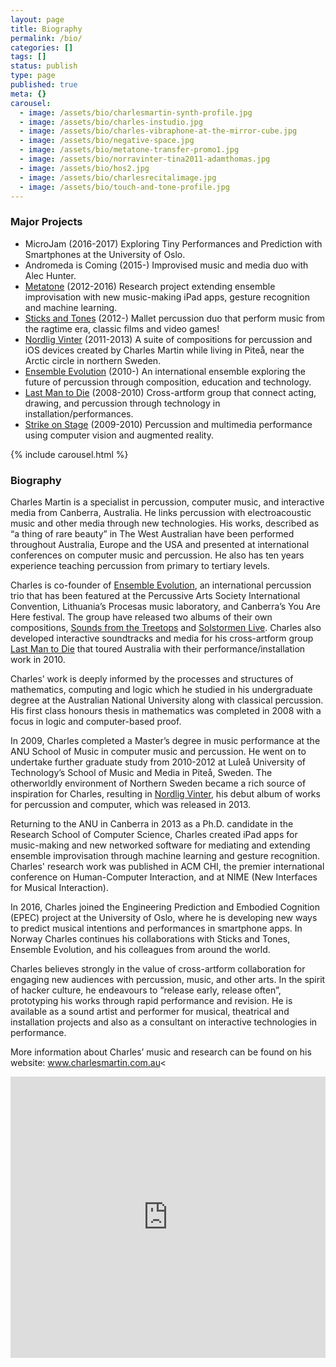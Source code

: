 ```yaml
---
layout: page
title: Biography
permalink: /bio/
categories: []
tags: []
status: publish
type: page
published: true
meta: {}
carousel:
  - image: /assets/bio/charlesmartin-synth-profile.jpg
  - image: /assets/bio/charles-instudio.jpg
  - image: /assets/bio/charles-vibraphone-at-the-mirror-cube.jpg
  - image: /assets/bio/negative-space.jpg
  - image: /assets/bio/metatone-transfer-promo1.jpg
  - image: /assets/bio/norravinter-tina2011-adamthomas.jpg
  - image: /assets/bio/hos2.jpg
  - image: /assets/bio/charlesrecitalimage.jpg
  - image: /assets/bio/touch-and-tone-profile.jpg
---
```


### Major Projects

<ul>
<li>MicroJam (2016-2017) Exploring Tiny Performances and Prediction with Smartphones at the University of Oslo.</li>
<li>Andromeda is Coming (2015-) Improvised music and media duo with Alec Hunter.</li>
<li><a href="http://charlesmartin.com.au/metatone">Metatone</a> (2012-2016) Research project extending ensemble improvisation with new music-making iPad apps, gesture recognition and machine learning.</li>
<li><a href="http://www.sticksandtones.net">Sticks and Tones</a> (2012-) Mallet percussion duo that perform music from the ragtime era, classic films and video games!</li>
<li><a href="http://charlesmartin.com.au/nordligvintersolosuite/">Nordlig Vinter</a> (2011-2013) A suite of compositions for percussion and iOS devices created by Charles Martin while living in Piteå, near the Arctic circle in northern Sweden.</li>
<li><a href="http://ensemble-evolution.com">Ensemble Evolution</a> (2010-) An international ensemble exploring the future of percussion through composition, education and technology.</li>
<li><a href="http://www.lastmantodie.net">Last Man to Die</a> (2008-2010) Cross-artform group that connect acting, drawing, and percussion through technology in installation/performances.</li>
<li><a href="http://charlesmartin.com.au/strike-on-stage/">Strike on Stage</a> (2009-2010) Percussion and multimedia performance using computer vision and augmented reality.</li>
</ul>

<!-- <div class="image-gallery-wrapper">
   <img src="{{ site.baseurl }}/assets/bio/charlesmartin-synth-profile.jpg">
   <img src="{{ site.baseurl }}/assets/bio/charles-instudio.jpg">
   <img src="{{ site.baseurl }}/assets/bio/charles-vibraphone-at-the-mirror-cube.jpg">
   <img src="{{ site.baseurl }}/assets/bio/negative-space.jpg">
   <img src="{{ site.baseurl }}/assets/bio/metatone-transfer-promo1.jpg">
   <img src="{{ site.baseurl }}/assets/bio/norravinter-tina2011-adamthomas.jpg">
   <img src="{{ site.baseurl }}/assets/bio/hos2.jpg">
   <img src="{{ site.baseurl }}/assets/bio/charlesrecitalimage.jpg">
   <img src="{{ site.baseurl }}/assets/bio/touch-and-tone-profile.jpg">
</div> -->

{% include carousel.html %}

### Biography

Charles Martin is a specialist in percussion, computer music, and interactive media from Canberra, Australia. He links percussion with electroacoustic music and other media through new technologies. His works, described as “a thing of rare beauty” in The West Australian have been performed throughout Australia, Europe and the USA and presented at international conferences on computer music and percussion. He also has ten years experience teaching percussion from primary to tertiary levels.

Charles is co-founder of <a href="http://ensemble-evolution.com">Ensemble Evolution</a>, an international percussion trio that has been featured at the Percussive Arts Society International Convention, Lithuania’s Procesas music laboratory, and Canberra’s You Are Here festival. The group have released two albums of their own compositions, <a href="http://ensembleevolution.bandcamp.com/album/sounds-from-the-treetops">Sounds from the Treetops</a> and <a href="http://ensembleevolution.bandcamp.com/album/solstormen-live">Solstormen Live</a>. Charles also developed interactive soundtracks and media for his cross-artform group <a href="http://www.lastmantodie.net">Last Man to Die</a> that toured Australia with their performance/installation work in 2010.

Charles’ work is deeply informed by the processes and structures of mathematics, computing and logic which he studied in his undergraduate degree at the Australian National University along with classical percussion. His first class honours thesis in mathematics was completed in 2008 with a focus in logic and computer-based proof.

In 2009, Charles completed a Master’s degree in music performance at the ANU School of Music in computer music and percussion. He went on to undertake further graduate study from 2010-2012 at Luleå University of Technology’s School of Music and Media in Piteå, Sweden. The otherworldly environment of Northern Sweden became a rich source of inspiration for Charles, resulting in <a href="http://charlesmartin.bandcamp.com/album/nordlig-vinter">Nordlig Vinter</a>, his debut album of works for percussion and computer, which was released in 2013.

Returning to the ANU in Canberra in 2013 as a Ph.D. candidate in the Research School of Computer Science, Charles created iPad apps for music-making and new networked software for mediating and extending ensemble improvisation through machine learning and gesture recognition. Charles' research work was published in ACM CHI, the premier international conference on Human-Computer Interaction, and at NIME (New Interfaces for Musical Interaction).

In 2016, Charles joined the Engineering Prediction and Embodied Cognition (EPEC) project at the University of Oslo, where he is developing new ways to predict musical intentions and performances in smartphone apps. In Norway Charles continues his collaborations with Sticks and Tones, Ensemble Evolution, and his colleagues from around the world.

Charles believes strongly in the value of cross-artform collaboration for engaging new audiences with percussion, music, and other arts. In the spirit of hacker culture, he endeavours to “release early, release often”, prototyping his works through rapid performance and revision. He is available as a sound artist and performer for musical, theatrical and installation projects and also as a consultant on interactive technologies in performance.

More information about Charles’ music and research can be found on his website: <a href="http://www.charlesmartin.com.au">www.charlesmartin.com.au</a><

<iframe width="100%" height="450" scrolling="no" frameborder="no" src="http://w.soundcloud.com/player/?url=http%3A%2F%2Fapi.soundcloud.com%2Fusers%2F755082&amp;auto_play=false&amp;show_artwork=true&amp;color=4b4b4b"></iframe>
